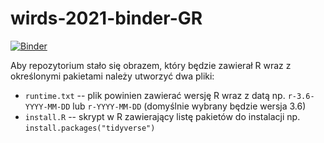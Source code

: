 # wirds-2021-binder-GR

[![Binder](https://mybinder.org/badge_logo.svg)](https://mybinder.org/v2/gh/GrzegorzR3/wirds-2021-binder-GR/main?filepath=rstudio)

Aby repozytorium stało się obrazem, który będzie zawierał R wraz z określonymi pakietami należy utworzyć dwa pliki:

+ `runtime.txt` -- plik powinien zawierać wersję R wraz z datą np. `r-3.6-YYYY-MM-DD` lub `r-YYYY-MM-DD` (domyślnie wybrany będzie wersja 3.6)
+ `install.R` -- skrypt w R zawierający listę pakietów do instalacji np. `install.packages("tidyverse")`

